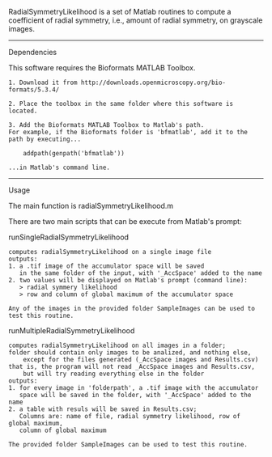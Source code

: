 RadialSymmetryLikelihood is a set of Matlab routines
to compute a coefficient of radial symmetry,
i.e., amount of radial symmetry, on grayscale images.


-------------------------
Dependencies


This software requires the Bioformats MATLAB Toolbox.

	1. Download it from http://downloads.openmicroscopy.org/bio-formats/5.3.4/

	2. Place the toolbox in the same folder where this software is located.

	3. Add the Bioformats MATLAB Toolbox to Matlab's path.
	For example, if the Bioformats folder is 'bfmatlab', add it to the path by executing...

	    addpath(genpath('bfmatlab'))

	...in Matlab's command line.


-------------------------
Usage


The main function is radialSymmetryLikelihood.m

There are two main scripts that can be execute from Matlab's prompt:


runSingleRadialSymmetryLikelihood

    computes radialSymmetryLikelihood on a single image file
    outputs:
    1. a .tif image of the accumulator space will be saved
       in the same folder of the input, with '_AccSpace' added to the name
    2. two values will be displayed on Matlab's prompt (command line):
       > radial symmery likelihood
       > row and column of global maximum of the accumulator space
    
    Any of the images in the provided folder SampleImages can be used to test this routine.


runMultipleRadialSymmetryLikelihood

    computes radialSymmetryLikelihood on all images in a folder;
    folder should contain only images to be analized, and nothing else,
        except for the files generated (_AccSpace images and Results.csv)
    that is, the program will not read _AccSpace images and Results.csv,
        but will try reading everything else in the folder
    outputs:
    1. for every image in 'folderpath', a .tif image with the accumulator
       space will be saved in the folder, with '_AccSpace' added to the name
    2. a table with resuls will be saved in Results.csv;
       Columns are: name of file, radial symmetry likelihood, row of global maximum,
       column of global maximum

    The provided folder SampleImages can be used to test this routine.